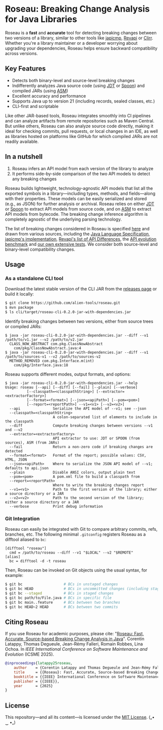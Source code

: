 # Roseau: Breaking Change Analysis for Java Libraries

Roseau is a **fast** and **accurate** tool for detecting breaking changes between two versions of a library, similar to other tools like [japicmp](https://github.com/siom79/japicmp/), [Revapi](https://github.com/revapi/revapi/) or [Clirr](https://github.com/ebourg/clirr).
Whether you're a library maintainer or a developer worrying about upgrading your dependencies, Roseau helps ensure backward compatibility across versions.

## Key Features

  - Detects both binary-level and source-level breaking changes
  - Indifferently analyzes Java source code (using [JDT](https://github.com/eclipse-jdt/eclipse.jdt.core) or [Spoon](https://github.com/INRIA/spoon)) and compiled JARs (using [ASM](https://asm.ow2.io/))
  - Excellent accuracy and performance
  - Supports Java up to version 21 (including records, sealed classes, etc.)
  - CLI-first and scriptable

Like other JAR-based tools, Roseau integrates smoothly into CI pipelines and can analyze artifacts from remote repositories such as Maven Central.
But unlike others, Roseau can also analyze source code directly, making it ideal for checking commits, pull requests, or local changes in an IDE, as well as libraries hosted on platforms like GitHub for which compiled JARs are not readily available.

## In a nutshell

  1. Roseau infers an API model from each version of the library to analyze
  2. It performs side-by-side comparison of the two API models to detect any breaking changes

Roseau builds lightweight, technology-agnostic API models that list all the exported symbols in a library—including types, methods, and fields—along with their properties. These models can be easily serialized and stored (e.g., as JSON) for further analysis or archival.
Roseau relies on either [JDT](https://github.com/eclipse-jdt/eclipse.jdt.core) or [Spoon](https://github.com/INRIA/spoon) to extract API models from source code, and on [ASM](https://asm.ow2.io/) to extract API models from bytecode.
The breaking change inference algorithm is completely agnostic of the underlying parsing technology.

The list of breaking changes considered in Roseau is specified [here](core/src/main/java/io/github/alien/roseau/diff/changes/BreakingChangeKind.java) and drawn from various sources, including the [Java Language Specification](https://docs.oracle.com/javase/specs/), [japicmp's implementation](https://github.com/siom79/japicmp/blob/68425b08dd7835a4e9c0e64c6f6eaf3bd7281069/japicmp/src/main/java/japicmp/model/JApiCompatibilityChange.java), [Revapi's list of API Differences](https://revapi.org/revapi-java/0.28.1/differences.html), the [API evolution benchmark](https://github.com/kjezek/api-evolution-data-corpus) and [our own extensive tests](core/src/test/java/io/github/alien/roseau/diff).
We consider both source-level and binary-level compatibility changes.

## Usage

### As a standalone CLI tool

Download the latest stable version of the CLI JAR from the [releases page](https://github.com/alien-tools/roseau/releases) or build it locally: 

```bash
$ git clone https://github.com/alien-tools/roseau.git
$ mvn package
$ ls cli/target/roseau-cli-0.2.0-jar-with-dependencies.jar 
```

Identify breaking changes between two versions, either from source trees or compiled JARs:

```
$ java -jar roseau-cli-0.2.0-jar-with-dependencies.jar --diff --v1 /path/to/v1.jar --v2 /path/to/v2.jar
  CLASS_NOW_ABSTRACT com.pkg.ClassNowAbstract
    com/pkg/ClassNowAbstract.java:4
$ java -jar roseau-cli-0.2.0-jar-with-dependencies.jar --diff --v1 /path/to/sources-v1 --v2 /path/to/sources-v2
  METHOD_REMOVED com.pkg.Interface.m(int)
    com/pkg/Interface.java:18
```

Roseau supports different modes, output formats, and options:

```
$ java -jar roseau-cli-0.2.0-jar-with-dependencies.jar --help
Usage: roseau [--api] [--diff] [--fail] [--plain] [--verbose]
          [--classpath=<classpathString>] [--extractor=<extractorFactory>]
          [--format=<format>] [--json=<apiPath>] [--pom=<pom>]
          [--report=<reportPath>] --v1=<v1> [--v2=<v2>]
  --api               Serialize the API model of --v1; see --json
  --classpath=<classpathString>
                      A colon-separated list of elements to include in the classpath
  --diff              Compute breaking changes between versions --v1 and --v2
  --extractor=<extractorFactory>
                      API extractor to use: JDT or SPOON (from sources), ASM (from JARs)
  --fail              Return a non-zero code if breaking changes are detected
  --format=<format>   Format of the report; possible values: CSV, HTML, JSON
  --json=<apiPath>    Where to serialize the JSON API model of --v1; defaults to api.json
  --plain             Disable ANSI colors, output plain text
  --pom=<pom>         A pom.xml file to build a classpath from
  --report=<reportPath>
                      Where to write the breaking changes report
  --v1=<v1>           Path to the first version of the library; either a source directory or a JAR
  --v2=<v2>           Path to the second version of the library; either a source directory or a JAR
  --verbose           Print debug information
```

### Git Integration

Roseau can easily be integrated with Git to compare arbitrary commits, refs, branches, etc.
The following minimal `.gitconfig` registers Roseau as a difftool aliased to `bc`:

```
[difftool "roseau"]
  cmd = /path/to/roseau --diff --v1 "$LOCAL" --v2 "$REMOTE"
[alias]
  bc = difftool -d -t roseau
```

Then, Roseau can be invoked on Git objects using the usual syntax, for example:

```bash
$ git bc                   # BCs in unstaged changes
$ git bc HEAD              # BCs in uncommitted changes (including staged ones)
$ git bc --staged          # BCs in staged changes
$ git bc path/to/File.java # BCs in specific file
$ git bc main..feature     # BCs between two branches
$ git bc HEAD~2 HEAD       # BCs between two commits
```

## Citing Roseau
If you use Roseau for academic purposes, please cite: "[Roseau: Fast, Accurate, Source-based Breaking Change Analysis in Java](https://hal.science/hal-05176866/document)". Corentin Latappy, Thomas Degueule, Jean-Rémy Falleri, Romain Robbes, Lina Ochoa. In _IEEE International Conference on Software Maintenance and Evolution_ (ICSME 2025).

```bibtex
@inproceedings{latappy25roseau,
    author    = {Corentin Latappy and Thomas Degueule and Jean-Rémy Falleri and Romain Robbes and Lina Ochoa},
    title     = {{Roseau}: Fast, Accurate, Source-based Breaking Change Analysis in {Java}},
    booktitle = {{IEEE} International Conference on Software Maintenance and Evolution, {ICSME} 2025, Auckland, New Zealand, September 7-12, 2025},
    publisher = {{IEEE}},
    year      = {2025}
}
```

## License
This repository—and all its content—is licensed under the [MIT License](https://choosealicense.com/licenses/mit/).  („• ‿ •„) 
